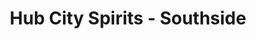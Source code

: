 ---
title: "Hub City Spirits - Southside"
url: /spartanburg/hub-city-spirits-southside/
shop: alcohol
---